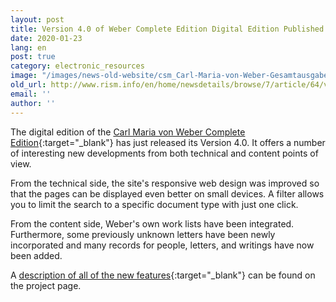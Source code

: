 ```yaml
---
layout: post
title: Version 4.0 of Weber Complete Edition Digital Edition Published
date: 2020-01-23
lang: en
post: true
category: electronic_resources
image: "/images/news-old-website/csm_Carl-Maria-von-Weber-Gesamtausgabe_572c6a7306.png"
old_url: http://www.rism.info/en/home/newsdetails/browse/7/article/64/version-40-of-weber-complete-edition-digital-edition-published.html
email: ''
author: ''
---
```


The digital edition of the [Carl Maria von Weber Complete Edition](https://weber-gesamtausgabe.de/){:target="_blank"} has just released its Version 4.0. It offers a number of interesting new developments from both technical and content points of view.

From the technical side, the site's responsive web design was improved so that the pages can be displayed even better on small devices. A filter allows you to limit the search to a specific document type with just one click.

From the content side, Weber's own work lists have been integrated. Furthermore, some previously unknown letters have been newly incorporated and many records for people, letters, and writings have now been added.

A [description of all of the new features](https://weber-gesamtausgabe.de/de/A009001/Aktuelles/A050218.html){:target="_blank"} can be found on the project page.